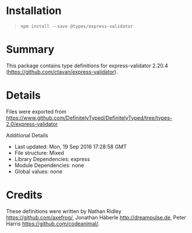 # Installation
> `npm install --save @types/express-validator`

# Summary
This package contains type definitions for express-validator 2.20.4 (https://github.com/ctavan/express-validator).

# Details
Files were exported from https://www.github.com/DefinitelyTyped/DefinitelyTyped/tree/types-2.0/express-validator

Additional Details
 * Last updated: Mon, 19 Sep 2016 17:28:58 GMT
 * File structure: Mixed
 * Library Dependencies: express
 * Module Dependencies: none
 * Global values: none

# Credits
These definitions were written by Nathan Ridley <https://github.com/axefrog/>, Jonathan Häberle <http://dreampulse.de>, Peter Harris <https://github.com/codeanimal/>.
